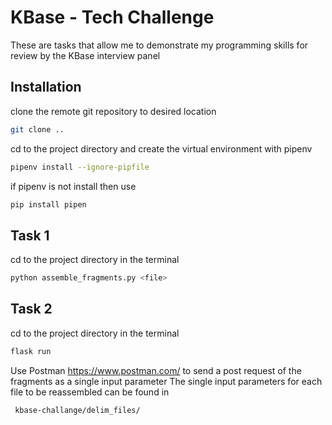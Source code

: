 # KBase - Tech Challenge

These are tasks that allow me to demonstrate my programming skills for review by the KBase interview panel

## Installation

clone the remote git repository to desired location

```bash
git clone ..
```

cd to the project directory and create the virtual environment with pipenv

```bash
pipenv install --ignore-pipfile
```

if pipenv is not install then use

 ```bash
 pip install pipen
 ```

## Task 1

cd to the project directory in the terminal

```bash
python assemble_fragments.py <file>
```

## Task 2

cd to the project directory in the terminal

```bash
flask run
```

Use Postman https://www.postman.com/ to send a post request of the fragments as a single input parameter
The single input parameters for each file to be reassembled can be found in

```bash
 kbase-challange/delim_files/
 ```